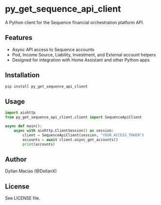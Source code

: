 # py_get_sequence_api_client

A Python client for the Sequence financial orchestration platform API.

## Features
- Async API access to Sequence accounts
- Pod, Income Source, Liability, Investment, and External account helpers
- Designed for integration with Home Assistant and other Python apps

## Installation
```bash
pip install py_get_sequence_api_client
```

## Usage
```python
import aiohttp
from py_get_sequence_api_client.client import SequenceApiClient

async def main():
    async with aiohttp.ClientSession() as session:
        client = SequenceApiClient(session, "YOUR_ACCESS_TOKEN")
        accounts = await client.async_get_accounts()
        print(accounts)
```

## Author
Dyllan Macias (@DellanX)

## License
See LICENSE file.
